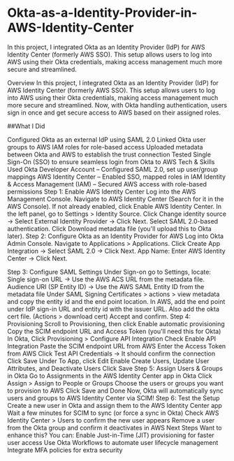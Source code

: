 # Okta-as-a-Identity-Provider-in-AWS-Identity-Center
In this project, I integrated Okta as an Identity Provider (IdP) for AWS Identity Center (formerly AWS SSO). This setup allows users to log into AWS using their Okta credentials, making access management much more secure and streamlined.

Overview
In this project, I integrated Okta as an Identity Provider (IdP) for AWS Identity Center (formerly AWS SSO). This setup allows users to log into AWS using their Okta credentials, making access management much more secure and streamlined.  Now, with Okta handling authentication, users sign in once and get secure access to AWS based on their assigned roles. 

##What I Did

Configured Okta as an external IdP using SAML 2.0
Linked Okta user groups to AWS IAM roles for role-based access
Uploaded metadata between Okta and AWS to establish the trust connection
Tested Single Sign-On (SSO) to ensure seamless login from Okta to AWS
Tech & Skills Used
Okta Developer Account – Configured SAML 2.0, set up user/group mappings
AWS Identity Center – Enabled SSO, mapped roles in IAM
Identity & Access Management (IAM) – Secured AWS access with role-based permissions
Step 1: Enable AWS Identity Center
Log into the AWS Management Console.
Navigate to AWS Identity Center (Search for it in the AWS Console).
If not already enabled, click Enable AWS Identity Center.
In the left panel, go to Settings > Identity Source.
Click Change identity source → Select External Identity Provider → Click Next.
Select SAML 2.0-based authentication.
Click Download metadata file (you'll upload this to Okta later).
Step 2: Configure Okta as an Identity Provider for AWS
Log into Okta Admin Console.
Navigate to Applications > Applications.
Click Create App Integration → Select SAML 2.0 → Click Next.
App Name: Enter AWS Identity Center → Click Next.

Step 3: Configure SAML Settings
Under Sign-on go to Settings, locate:
Single sign-on URL → Use the AWS ACS URL from the metadata file.
Audience URI (SP Entity ID) → Use the AWS SAML Entity ID from the metadata file
Under SAML Signing Certificates > actions > view metadata and copy the entity id and the end point location.
In AWS, add the end point under IdP sign-in URL and entity id with the issuer URL. Also add the okta cert file. (Actions > download cert)
Accept and confirm.
Step 4: Provisioning 
Scroll to Provisioning, then click Enable automatic provisioning
Copy the SCIM endpoint URL and Access Token (you'll need this for Okta)
In Okta, Click Provisioning > Configure API Integration
Check Enable API Integration
Paste the SCIM endpoint URL from AWS
Enter the Access Token from AWS
Click Test API Credentials → It should confirm the connection
Click Save
Under To App, click Edit
Enable Create Users, Update User Attributes, and Deactivate Users
Click Save
Step 5: Assign Users & Groups in Okta
Go to Assignments in the AWS Identity Center app in Okta
Click Assign > Assign to People or Groups
Choose the users or groups you want to provision to AWS
Click Save and Done
Now, Okta will automatically sync users and groups to AWS Identity Center via SCIM! 
Step 6: Test the Setup
Create a new user in Okta and assign them to the AWS Identity Center app
Wait a few minutes for SCIM to sync (or force a sync in Okta)
Check AWS Identity Center > Users to confirm the new user appears
 Remove a user from the Okta group and confirm it deactivates in AWS
Next Steps
Want to enhance this? You can:
Enable Just-in-Time (JIT) provisioning for faster user access
Use Okta Workflows to automate user lifecycle management
Integrate MFA policies for extra security
